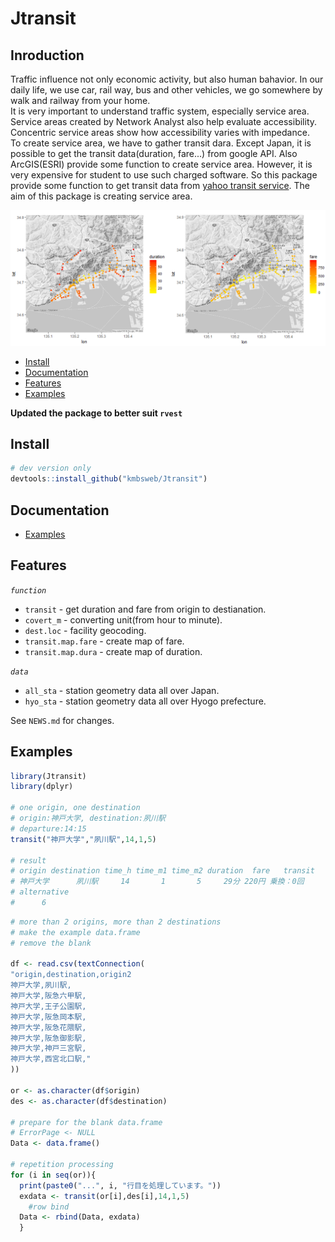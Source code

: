 # Jtransit

## Inroduction
Traffic influence not only economic activity, but also human bahavior. In our daily life, we use car, rail way, bus and other vehicles, we go somewhere by walk and railway from your home.  
It is very important to understand traffic system, especially service area. Service areas created by Network Analyst also help evaluate accessibility. Concentric service areas show how accessibility varies with impedance.  
To create service area, we have to gather transit dara. Except Japan, it is possible to get the transit data(duration, fare...) from google API. Also ArcGIS(ESRI) provide some function to create service area. However, it is very expensive for student to use such charged software. So this package provide some function to get transit data from [yahoo transit service](https://transit.yahoo.co.jp/ "yahoo transit service").
The aim of this package is creating service area.

![](https://github.com/kmbsweb/Jtransit/blob/master/pic/fare%20vs%20duration.PNG?raw=true)


* [Install](#install)
* [Documentation](#documentation)
* [Features](#features)
* [Examples](#examples)

**Updated the package to better suit `rvest`**

## Install

```R
# dev version only
devtools::install_github("kmbsweb/Jtransit") 
```

## Documentation 

* [Examples](https://kmbsweb.wordpress.com/)

## Features

*`function`*

- `transit` - get duration and fare from origin to destianation.
- `covert_m` - converting unit(from hour to minute).
- `dest.loc` - facility geocoding.
- `transit.map.fare` - create map of fare.
- `transit.map.dura` - create map of duration.

*`data`*

- `all_sta` - station geometry data all over Japan.
- `hyo_sta` - station geometry data all over Hyogo prefecture.


See `NEWS.md` for changes.


## Examples

```R
library(Jtransit)
library(dplyr)

# one origin, one destination
# origin:神戸大学, destination:夙川駅
# departure:14:15
transit("神戸大学","夙川駅",14,1,5)

# result
# origin destination time_h time_m1 time_m2 duration  fare   transit
# 神戸大学      夙川駅     14       1       5     29分 220円 乗換：0回
# alternative
#      6
```

```R
# more than 2 origins, more than 2 destinations
# make the example data.frame
# remove the blank

df <- read.csv(textConnection(
"origin,destination,origin2
神戸大学,夙川駅,
神戸大学,阪急六甲駅,
神戸大学,王子公園駅,
神戸大学,阪急岡本駅,
神戸大学,阪急花隈駅,
神戸大学,阪急御影駅,
神戸大学,神戸三宮駅,
神戸大学,西宮北口駅,"
))

or <- as.character(df$origin)
des <- as.character(df$destination)

# prepare for the blank data.frame
# ErrorPage <- NULL
Data <- data.frame()

# repetition processing
for (i in seq(or)){
  print(paste0("...", i, "行目を処理しています。"))
  exdata <- transit(or[i],des[i],14,1,5)
    #row bind
  Data <- rbind(Data, exdata)
  }

```

